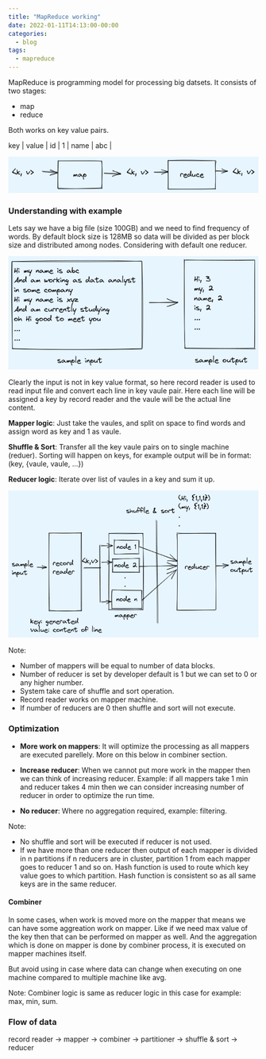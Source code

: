 ```yaml
---
title: "MapReduce working"
date: 2022-01-11T14:13:00-00:00
categories:
  - blog
tags:
  - mapreduce
---
```



MapReduce is programming model for processing big datsets. It consists of two stages:
* map
* reduce

Both works on key value pairs.

key     | value |
id      | 1     |
name    | abc   |

![mapreduce input output](/assets/images/mapreduce/mapreduce-input-output.png)


### Understanding with example

Lets say we have a big file (size 100GB) and we need to find frequency of words.
By default block size is 128MB so data will be divided as per block size and distributed among nodes. Considering with default one reducer.

![sample data](/assets/images/mapreduce/sample-input-output.png)

Clearly the input is not in key value format, so here record reader is used to read input file and convert each line in key vaule pair. Here each line will be assigned a key by record reader and the vaule will be the actual line content.

**Mapper logic**: Just take the vaules, and split on space to find words and assign word as key and 1 as vaule. 

**Shuffle & Sort**: Transfer all the key vaule pairs on to single machine (reduer). Sorting will happen on keys, for example output will be in format: (key, {vaule, vaule, ...})

**Reducer logic**: Iterate over list of vaules in a key and sum it up.

![processing](/assets/images/mapreduce/processing.png)


Note: 
* Number of mappers will be equal to number of data blocks.
* Number of reducer is set by developer default is 1 but we can set to 0 or any higher number.
* System take care of shuffle and sort operation.
* Record reader works on mapper machine.
* If number of reducers are 0 then shuffle and sort will not execute.


### Optimization


* **More work on mappers**: It will optimize the processing as all mappers are executed parellely. More on this below in combiner section.

* **Increase reducer**: When we cannot put more work in the mapper then we can think of increasing reducer. Example: if all mappers take 1 min and reducer takes 4 min then we can consider increasing number of reducer in order to optimize the run time. 

* **No reducer**: Where no aggregation required, example: filtering.

Note: 
* No shuffle and sort will be executed if reducer is not used.
* If we have more than one reducer then output of each mapper is divided in n partitions if n reducers are in cluster, partition 1 from each mapper goes to reducer 1 and so on. Hash function is used to route which key value goes to which partition. Hash function is consistent so as all same keys are in the same reducer.


#### Combiner

In some cases, when work is moved more on the mapper that means we can have some aggreation work on mapper. Like if we need max value of the key then that can be performed on mapper as well. And the aggregation which is done on mapper is done by combiner process, it is executed on mapper machines itself. 

But avoid using in case where data can change when executing on one machine compared to multiple machine like avg.

Note: Combiner logic is same as reducer logic in this case for example: max, min, sum.

### Flow of data

record reader -> mapper -> combiner -> partitioner -> shuffle & sort -> reducer
